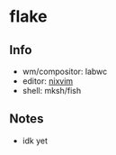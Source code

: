 # flake

## Info

- wm/compositor: labwc
- editor: [nixvim](https://github.com/qfumbled/nixvim)
- shell: mksh/fish
## Notes

- idk yet
